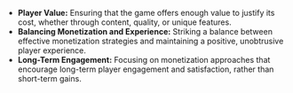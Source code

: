 - **Player Value:** Ensuring that the game offers enough value to justify its cost, whether through content, quality, or unique features.
- **Balancing Monetization and Experience:** Striking a balance between effective monetization strategies and maintaining a positive, unobtrusive player experience.
- **Long-Term Engagement:** Focusing on monetization approaches that encourage long-term player engagement and satisfaction, rather than short-term gains.